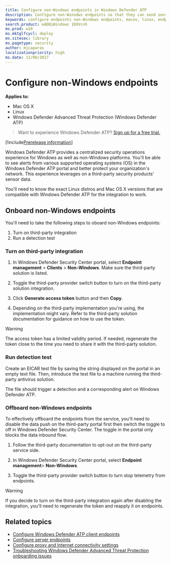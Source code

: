 ```yaml
---
title: Configure non-Windows endpoints in Windows Defender ATP
description: Configure non-Winodws endpoints so that they can send sensor data to the Windows Defender ATP service.
keywords: configure endpoints non-Windows endpoints, macos, linux, endpoint management, configure Windows ATP endpoints, configure Windows Defender Advanced Threat Protection endpoints
search.product: eADQiWindows 10XVcnh
ms.prod: w10
ms.mktglfcycl: deploy
ms.sitesec: library
ms.pagetype: security
author: mjcaparas
localizationpriority: high
ms.date: 11/08/2017
---
```


# Configure non-Windows endpoints

**Applies to:**

- Mac OS X
- Linux
- Windows Defender Advanced Threat Protection (Windows Defender ATP)

>Want to experience Windows Defender ATP? [Sign up for a free trial.](https://www.microsoft.com/en-us/WindowsForBusiness/windows-atp?ocid=docs-wdatp-nonwindows-abovefoldlink) 

[!include[Prerelease information](prerelease.md)]

Windows Defender ATP provides a centralized security operations experience for Windows as well as non-Windows platforms. You'll be able to see alerts from various supported operating systems (OS) in the Windows Defender ATP portal and better protect your organization's network. This experience leverages on a third-party security products’ sensor data. 

You'll need to know the exact Linux distros and Mac OS X versions that are compatible with Windows Defender ATP for the integration to work. 

## Onboard non-Windows endpoints
You'll need to take the following steps to oboard non-Windows endpoints:
1. Turn on third-party integration
2. Run a detection test

### Turn on third-party integration

1. In Windows Defender Security Center portal, select **Endpoint management** > **Clients** > **Non-Windows**. Make sure the third-party solution is listed.

2. 	Toggle the third-party provider switch button to turn on the third-party solution integration.

3. 	Click **Generate access token** button and then **Copy**.

4. 	Depending on the third-party implementation you're using, the implementation might vary. Refer to the third-party solution documentation for guidance on how to use the token.


>[!WARNING] 
>The access token has a limited validity period. If needed, regenerate the token close to the time you need to share it with the third-party solution.

### Run detection test
Create an EICAR test file by saving the string displayed on the portal in an empty text file. Then, introduce the test file to a machine running the third-party antivirus solution. 

The file should trigger a detection and a corresponding alert on Windows Defender ATP.

### Offboard non-Windows endpoints
To effectively offboard the endpoints from the service, you'll need to disable the data push on the third-party portal first then switch the toggle to off in Windows Defender Security Center. The toggle in the portal only blocks the data inbound flow.


1. Follow the third-party documentation to opt-out on the third-party service side.

2. In Windows Defender Security Center portal, select **Endpoint management**> **Non-Windows**.

3. Toggle the third-party provider switch button to turn stop telemetry from endpoints. 

>[!WARNING]
>If you decide to turn on the third-party integration again after disabling the integration, you'll need to regenerate the token and reapply it on endpoints. 

## Related topics
- [Configure Windows Defender ATP client endpoints](configure-endpoints-windows-defender-advanced-threat-protection.md)
- [Configure server endpoints](configure-server-endpoints-windows-defender-advanced-threat-protection.md)
- [Configure proxy and Internet connectivity settings](configure-proxy-internet-windows-defender-advanced-threat-protection.md)
- [Troubleshooting Windows Defender Advanced Threat Protection onboarding issues](troubleshoot-onboarding-windows-defender-advanced-threat-protection.md)